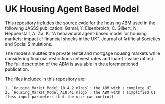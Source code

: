 # UK Housing Agent Based Model

This repository includes the source code for the housing ABM used in the following JASSS publication: Gamal, Y. Elsenbroich, C. Gilbert, N. Heppenstall, A. Zia, K. "A behavioural agent-based model for housing markets: impact of financial shocks in the UK". Journal of Artificial Societies and Social Simulations. 

The model simulates the private rental and mortgage housing markets while considering financial restrictions (interest rates and loan-to-value ratios). The full description of the ABM is available in the aforementioned publication.

The files included in this repository are:

    1. `Housing_Market_Model_18.4.2.nlogo`: the ABM with a complete UI
    2. `Housing_Market_Model_A18.41.nlogo`: the ABM with a simplified UI (less input parameters that the user can control)